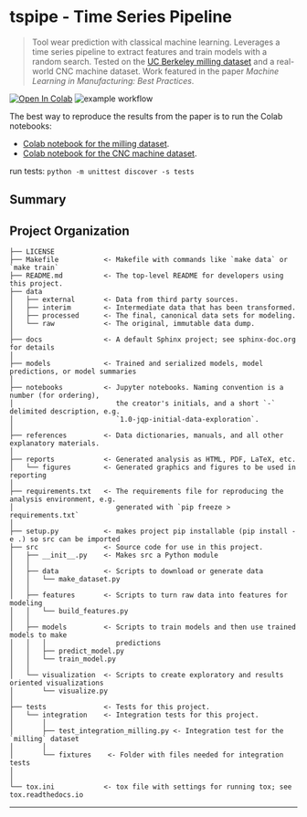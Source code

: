 tspipe - Time Series Pipeline
==============================
> Tool wear prediction with classical machine learning. Leverages a time series pipeline to extract features and train models with a random search. Tested on the [UC Berkeley milling dataset](https://www.nasa.gov/content/prognostics-center-of-excellence-data-set-repository) and a real-world CNC machine dataset. Work featured in the paper *Machine Learning in Manufacturing: Best Practices*.


[![Open In Colab](https://colab.research.google.com/assets/colab-badge.svg)](https://colab.research.google.com/github/tvhahn/tspipe/blob/master/notebooks/milling-reproduction.ipynb) ![example workflow](https://github.com/tvhahn/feat-store/actions/workflows/main.yml/badge.svg)

The best way to reproduce the results from the paper is to run the Colab notebooks:

* [Colab notebook for the milling dataset](https://colab.research.google.com/github/tvhahn/tspipe/blob/master/notebooks/milling-reproduction.ipynb).
* [Colab notebook for the CNC machine dataset](https://colab.research.google.com/github/tvhahn/tspipe/blob/master/notebooks/cnc-reproduction.ipynb).



run tests: `python -m unittest discover -s tests`

## Summary


## Project Organization

    ├── LICENSE
    ├── Makefile           <- Makefile with commands like `make data` or `make train`
    ├── README.md          <- The top-level README for developers using this project.
    ├── data
    │   ├── external       <- Data from third party sources.
    │   ├── interim        <- Intermediate data that has been transformed.
    │   ├── processed      <- The final, canonical data sets for modeling.
    │   └── raw            <- The original, immutable data dump.
    │
    ├── docs               <- A default Sphinx project; see sphinx-doc.org for details
    │
    ├── models             <- Trained and serialized models, model predictions, or model summaries
    │
    ├── notebooks          <- Jupyter notebooks. Naming convention is a number (for ordering),
    │                         the creator's initials, and a short `-` delimited description, e.g.
    │                         `1.0-jqp-initial-data-exploration`.
    │
    ├── references         <- Data dictionaries, manuals, and all other explanatory materials.
    │
    ├── reports            <- Generated analysis as HTML, PDF, LaTeX, etc.
    │   └── figures        <- Generated graphics and figures to be used in reporting
    │
    ├── requirements.txt   <- The requirements file for reproducing the analysis environment, e.g.
    │                         generated with `pip freeze > requirements.txt`
    │
    ├── setup.py           <- makes project pip installable (pip install -e .) so src can be imported
    ├── src                <- Source code for use in this project.
    │   ├── __init__.py    <- Makes src a Python module
    │   │
    │   ├── data           <- Scripts to download or generate data
    │   │   └── make_dataset.py
    │   │
    │   ├── features       <- Scripts to turn raw data into features for modeling
    │   │   └── build_features.py
    │   │
    │   ├── models         <- Scripts to train models and then use trained models to make
    │   │   │                 predictions
    │   │   ├── predict_model.py
    │   │   └── train_model.py
    │   │
    │   └── visualization  <- Scripts to create exploratory and results oriented visualizations
    │       └── visualize.py
    │
    ├── tests              <- Tests for this project.
    │   └── integration    <- Integration tests for this project.
    │       │
    │       ├── test_integration_milling.py <- Integration test for the `milling` dataset
    │       │
    │       └── fixtures    <- Folder with files needed for integration tests
    │
    │        
    └── tox.ini            <- tox file with settings for running tox; see tox.readthedocs.io


--------
